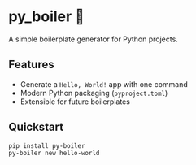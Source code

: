 # py_boiler 🚀

A simple boilerplate generator for Python projects.

## Features
- Generate a `Hello, World!` app with one command
- Modern Python packaging (`pyproject.toml`)
- Extensible for future boilerplates

## Quickstart
```bash
pip install py-boiler
py-boiler new hello-world

